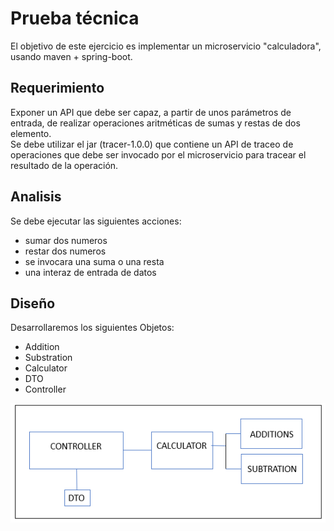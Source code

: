 # Prueba técnica
El objetivo de este ejercicio es implementar un microservicio "calculadora", usando maven + spring-boot.

## Requerimiento  
Exponer un API que debe ser capaz, a partir de unos parámetros de entrada, de realizar operaciones aritméticas de sumas y restas de dos elemento.  
Se debe utilizar el jar (tracer-1.0.0) que contiene un API de traceo de operaciones que debe ser invocado por el microservicio para tracear el resultado de la operación.

## Analisis
Se debe ejecutar las siguientes acciones:
- sumar dos numeros
- restar dos numeros
- se invocara una suma o una resta
- una interaz de entrada de datos

## Diseño
Desarrollaremos los siguientes Objetos:
- Addition
- Substration
- Calculator
- DTO
- Controller

![design](design.png "Design")


